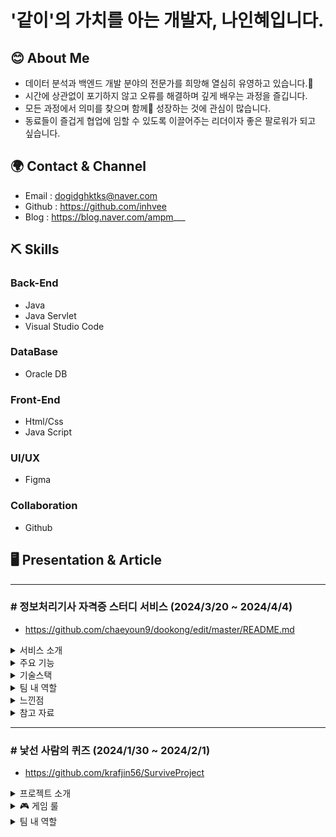 # '같이'의 가치를 아는 개발자, 나인혜입니다. 

## 😊 About Me
- 데이터 분석과 백엔드 개발 분야의 전문가를 희망해 열심히 유영하고 있습니다.🐠
- 시간에 상관없이 포기하지 않고 오류를 해결하며 깊게 배우는 과정을 즐깁니다.
- 모든 과정에서 의미를 찾으며 함께👯 성장하는 것에 관심이 많습니다.
- 동료들이 즐겁게 협업에 임할 수 있도록 이끌어주는 리더이자 좋은 팔로워가 되고 싶습니다.
  
## 🌍 Contact & Channel
- Email : dogidghktks@naver.com
- Github : https://github.com/inhvee
- Blog : https://blog.naver.com/ampm___

## ⛏️ Skills 
### Back-End
- Java
- Java Servlet
- Visual Studio Code

### DataBase
- Oracle DB

### Front-End
- Html/Css
- Java Script 

### UI/UX
- Figma
  
### Collaboration
- Github

## 🖥️ Presentation & Article
----

### # 정보처리기사 자격증 스터디 서비스 (2024/3/20 ~ 2024/4/4)
- https://github.com/chaeyoun9/dookong/edit/master/README.md

<details>	
   <summary>서비스 소개</summary>
   <br/>
 <ul>
   <li>서비스명 : 정보처리기사 자격증 취득을 위한 스터디 및 대시보드 서비스</li>
   <li>서비스 설명 : 정보처리기사 자격증 취득을 원하는 사용자들을 위한 대시보드 서비스로, 2020 개정 이후 3개년의 문제 데이터를 포함한 대시보드 서비스 입니다. 사용자 데이터에 따른 차트, 지도 등을 제공하여 편의성을 높였습니다.</li>
 </ul>
  </details>

  <details>	
   <summary>주요 기능</summary>
   <br/>
 <ul>
   <li>회원가입</li>
   <li>실시간 질의응답</li>
   <li>학습 페이지</li>
   <li>학습 대시보드</li>
   <li>사용자 편의 기능</li>
 </ul>
  </details>

  <details>	
   <summary>기술스택</summary>
   <br/>
<table>
    <tr>
        <th>구분</th>
        <th>내용</th>
    </tr>
    <tr>
        <td>사용언어</td>
        <td>
            <img src="https://img.shields.io/badge/Java-007396?style=for-the-badge&logo=java&logoColor=white"/>
            <img src="https://img.shields.io/badge/HTML5-E34F26?style=for-the-badge&logo=HTML5&logoColor=white"/>
            <img src="https://img.shields.io/badge/JavaScript-F7DF1E?style=for-the-badge&logo=JavaScript&logoColor=white"/>
        </td>
    </tr>
     <tr>
        <td>프레임워크</td>
        <td>
            <img src="https://img.shields.io/badge/Jwt-000000?style=for-the-badge&logo=JSONWebTokens&logoColor=white">
        </td>
    </tr>
    <tr>
        <td>디자인</td>
        <td><img src="https://img.shields.io/badge/Figma-F24E1E?style=for-the-badge&logo=Figma&logoColor=white"/>
        <img src="https://img.shields.io/badge/css-1572B6?style=for-the-badge&logo=css3&logoColor=white"></td>
    </tr>
    <tr>
        <td>라이브러리</td>
        <td>
            <img src="https://img.shields.io/badge/Kakao Map Api-007CE2?style=for-the-badge&logo=KaKao Map Api&logoColor=white">
            <img src="https://img.shields.io/badge/openai-412991?style=for-the-badge&logo=css3&logoColor=black">
            <img src="https://img.shields.io/badge/chartdotjs-FF6384?style=for-the-badge&logo=css3&logoColor=black">
        </td>
    </tr>
    <tr>
        <td>개발도구</td>
        <td>
            <img src="https://img.shields.io/badge/Eclipse-2C2255?style=for-the-badge&logo=Eclipse&logoColor=white"/>
            <img src="https://img.shields.io/badge/VSCode-007ACC?style=for-the-badge&logo=VisualStudioCode&logoColor=white"/>
        </td>
    </tr>
    <tr>
        <td>서버환경</td>
        <td>
            <img src="https://img.shields.io/badge/Apache Tomcat-D22128?style=for-the-badge&logo=Apache Tomcat&logoColor=white"/>
        </td>
    </tr>
    <tr>
        <td>데이터베이스</td>
        <td>
            <img src="https://img.shields.io/badge/Oracle 11g-F80000?style=for-the-badge&logo=Oracle&logoColor=white"/>
        </td>
    </tr>
    <tr>
        <td>협업도구</td>
        <td>
            <img src="https://img.shields.io/badge/Git-F05032?style=for-the-badge&logo=Git&logoColor=white"/>
            <img src="https://img.shields.io/badge/GitHub-181717?style=for-the-badge&logo=GitHub&logoColor=white"/>
        </td>
    </tr>
</table>


<br>

  </details>

   <details>	
   <summary>팀 내 역할</summary>
   <br/>
 <ul>
   <li>Front-end : 화면 설계</li>
   <li>Back-end : ChatGPT API 연결 / 사용자 데이터 시각화 / 한줄 지식 기능 구현</li>
   <li>발표</li>
 </ul>
  </details>

  <details>	
   <summary>느낀점</summary>
   <br/>
 <ul>
   <li>java servlet과 jsp에 대해 깊게 학습할 수 있었음</li>
   <li>chat gpt api를 다루면서 외부 api 연동에 대한 관심이 생김 => 외부 api 호출 로직에 대해 공부해보기 </li>
  </details>

   <details>	
   <summary>참고 자료</summary>
   <br/>
 <ul>
   <li>플라스크 : https://blog.naver.com/goldpig2020/223198929126</li>
   <li> gpt api : https://velog.io/@yule/OpenAI-API-%EB%B0%9C%EA%B8%89 </li>
  </details>
   
   ----
### # 낯선 사람의 퀴즈 (2024/1/30 ~ 2024/2/1)
- https://github.com/krafjin56/SurviveProject

<details>	
   <summary> 프로젝트 소개</summary>
   <br/>
 <ul>
   <li>상, 중, 하 난이도의 넌센스 퀴즈를 맞추는 게임입니다.<br>
각각의 난이도에 따라 차등 점수가 누적되어 누적된 점수를 기준으로 <br>
브론즈/ 실버/ 골드/ 다이아/ 챌린저로 나누어집니다.</li>
  
 </ul>
  </details>
  
  <details>	
   <summary> 🎮 게임 룰 </summary>
   <br/>
 <ul>
   <li>1. 회원가입을 해줍니다.<br>
2. 로그인을 합니다. <br>
3. 게임시작 번호를 입력합니다.<br>
4. 게임의 상, 중, 하 난이도 중 원하는 난이도를 선택합니다. <br>
5. 각 난이도마다 5문제씩 play되어 푼 문제의 갯수와 난이도에 따라 점수가 누적됩니다. <br>
6. 5문제를 모두 마치면 다시 각각의 난이도를 선택하여 또 다시 문제를 풀 수 있습니다. <br>
7. 4번 버튼을 클릭하면 현재 자신의 순위와 지금까지 play한 모든 user의 티어 순위가 나옵니다. <br>
8. 5번 번호를 입력 시 게임을 종료 합니다. <br>  </li>
 </ul>
 </details>
  
<details>	
   <summary> 팀 내 역할</summary>
   <br/>
 <ul>
   <li>팀장 (총괄 PM)</li>
   <li>GUI 구현</li>
   <li>발표</li>
 </ul>
  </details>
